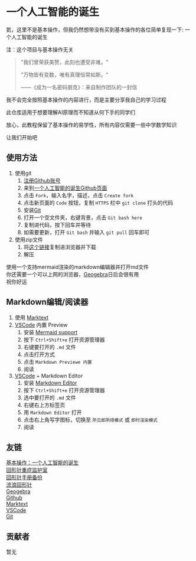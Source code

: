 # 一个人工智能的诞生

氦，这里不是基本操作，但我仍然想带没有买到基本操作的各位简单复现一下: 一个人工智能的诞生

注：这个项目与基本操作无关

> "我们曾荣获美赞，此刻也遭受非难。"
>
> "万物皆有变数，唯有真理恒常如斯。"
>
> ——《成为一名密码朋克》：来自制作团队的一封信

我不会完全按照基本操作的内容进行，而是主要分享我自己的学习过程

此仓库适用于想要理解AI原理而不知道从何下手的同学们

放心，此教程保留了基本操作的易学性，所有内容仅需要一些中学数学知识

让我们开始吧

## 使用方法

1. 使用git
   1. [注册Github账号](https://github.com)
   2. 来到[一个人工智能的诞生Github页面](https://github.com/MHYCWasTaken/Birth-of-an-AI)
   3. 点击 `Fork`，输入名字，描述，点击 `Create fork`
   4. 点击新页面的 `Code` 按钮，复制 `HTTPS` 栏中 `git clone` 打头的代码
   5. 安装[Git](https://git-scm.com/)
   6. 打开一个空文件夹，右键背景，点击 `Git bash here`
   7. 复制进代码，按下回车并等待
   8. 如需要更新，打开 `Git bash` 并输入 `git pull` 回车即可
2. 使用zip文件
   1. 将[这个链接](https://github.com/MHYCWasTaken/Birth-of-an-AI/archive/refs/heads/master.zip)复制进浏览器并下载
   2. 解压

使用一个支持mermaid渲染的markdown编辑器并打开md文件  
你还需要一个可以上网的浏览器，[Geogebra](https://geogebra.org/calculator)日后会很有用  
祝你好运

## Markdown编辑/阅读器

1. 使用 [Marktext](https://github.com/marktext/marktext)
2. [VSCode](https://code.visualstudio.com/) 内置 Preview
   1. 安装 [Mermaid support](https://marketplace.visualstudio.com/items?itemName=bierner.markdown-mermaid)
   2. 按下 `Ctrl+Shift+e` 打开资源管理器
   3. 右键要打开的 `.md` 文件
   4. 点击打开方式
   5. 点击 `Markdown Previewe 内置`
   6. 阅读
3. [VSCode](https://code.visualstudio.com/) + Markdown Editor
   1. 安装 [Markdown Editor](https://marketplace.visualstudio.com/items?itemName=zaaack.markdown-editor)
   2. 按下 `Ctrl+Shift+e` 打开资源管理器
   3. 选中要打开的 `.md` 文件
   4. 右键右上方标签页
   5. 用 `Markdown Editor` 打开
   6. 点击右上角写字图标，切换至 `所见即所得模式` 或 `即时渲染模式`
   7. 阅读

## 友链

[基本操作：一个人工智能的诞生](https://jibencaozuo.com/zh-Hans/videoSeries/1/episode/1)  
[回形针重症监护室](https://ipaperclip.icu/)  
[回形针手册备份](http://ipaperclip.live/)  
[流浪回形针](https://wandering-paperclip.glitch.me/)  
[Geogebra](https://geogebra.org/calculator)  
[Github](https://github.com)  
[Marktext](https://github.com/marktext/marktext)  
[VSCode](https://code.visualstudio.com/)  
[Git](https://git-scm.com/)  

## 贡献者

暂无
